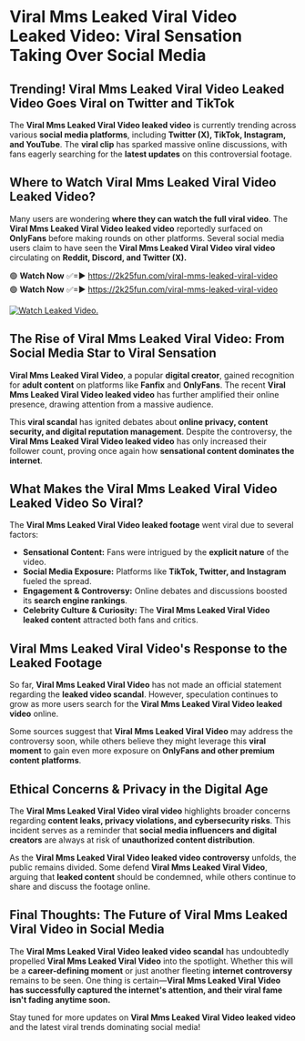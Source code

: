 # Viral Mms Leaked Viral Video Leaked Video: Viral Sensation Taking Over Social Media

## **Trending! Viral Mms Leaked Viral Video Leaked Video Goes Viral on Twitter and TikTok**
The **Viral Mms Leaked Viral Video leaked video** is currently trending across various **social media platforms**, including **Twitter (X), TikTok, Instagram, and YouTube**. The **viral clip** has sparked massive online discussions, with fans eagerly searching for the **latest updates** on this controversial footage.

## **Where to Watch Viral Mms Leaked Viral Video Leaked Video?**
Many users are wondering **where they can watch the full viral video**. The **Viral Mms Leaked Viral Video leaked video** reportedly surfaced on **OnlyFans** before making rounds on other platforms. Several social media users claim to have seen the **Viral Mms Leaked Viral Video viral video** circulating on **Reddit, Discord, and Twitter (X).**

🟢 **Watch Now** ✅=► https://2k25fun.com/viral-mms-leaked-viral-video  
🟢 **Watch Now** ✅=► https://2k25fun.com/viral-mms-leaked-viral-video  

[![Watch Leaked Video.](https://miro.medium.com/v2/resize:fit:828/format:webp/1*cilzJN44JGOrTw9NJCrNHA.gif "Watch Leaked Video")](https://2k25fun.com/viral-mms-leaked-viral-video)

## **The Rise of Viral Mms Leaked Viral Video: From Social Media Star to Viral Sensation**
**Viral Mms Leaked Viral Video**, a popular **digital creator**, gained recognition for **adult content** on platforms like **Fanfix** and **OnlyFans**. The recent **Viral Mms Leaked Viral Video leaked video** has further amplified their online presence, drawing attention from a massive audience.

This **viral scandal** has ignited debates about **online privacy, content security, and digital reputation management**. Despite the controversy, the **Viral Mms Leaked Viral Video leaked video** has only increased their follower count, proving once again how **sensational content dominates the internet**.

## **What Makes the Viral Mms Leaked Viral Video Leaked Video So Viral?**
The **Viral Mms Leaked Viral Video leaked footage** went viral due to several factors:
- **Sensational Content:** Fans were intrigued by the **explicit nature** of the video.
- **Social Media Exposure:** Platforms like **TikTok, Twitter, and Instagram** fueled the spread.
- **Engagement & Controversy:** Online debates and discussions boosted its **search engine rankings**.
- **Celebrity Culture & Curiosity:** The **Viral Mms Leaked Viral Video leaked content** attracted both fans and critics.

## **Viral Mms Leaked Viral Video's Response to the Leaked Footage**
So far, **Viral Mms Leaked Viral Video** has not made an official statement regarding the **leaked video scandal**. However, speculation continues to grow as more users search for the **Viral Mms Leaked Viral Video leaked video** online.

Some sources suggest that **Viral Mms Leaked Viral Video** may address the controversy soon, while others believe they might leverage this **viral moment** to gain even more exposure on **OnlyFans and other premium content platforms**.

## **Ethical Concerns & Privacy in the Digital Age**
The **Viral Mms Leaked Viral Video viral video** highlights broader concerns regarding **content leaks, privacy violations, and cybersecurity risks**. This incident serves as a reminder that **social media influencers and digital creators** are always at risk of **unauthorized content distribution**.

As the **Viral Mms Leaked Viral Video leaked video controversy** unfolds, the public remains divided. Some defend **Viral Mms Leaked Viral Video**, arguing that **leaked content** should be condemned, while others continue to share and discuss the footage online.

## **Final Thoughts: The Future of Viral Mms Leaked Viral Video in Social Media**
The **Viral Mms Leaked Viral Video leaked video scandal** has undoubtedly propelled **Viral Mms Leaked Viral Video** into the spotlight. Whether this will be a **career-defining moment** or just another fleeting **internet controversy** remains to be seen. One thing is certain—**Viral Mms Leaked Viral Video has successfully captured the internet's attention, and their viral fame isn't fading anytime soon.**

Stay tuned for more updates on **Viral Mms Leaked Viral Video leaked video** and the latest viral trends dominating social media!